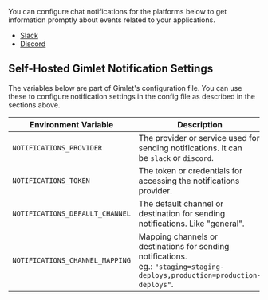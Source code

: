 You can configure chat notifications for the platforms below to get information promptly about events related to your applications.

- [Slack](/docs/deployment-settings/chat-notifications/slack-notifications)
- [Discord](/docs/deployment-settings/chat-notifications/discord-notifications)

## Self-Hosted Gimlet Notification Settings

The variables below are part of Gimlet's configuration file. You can use these to configure notification settings in the config file as described in the sections above.

| Environment Variable            | Description                                                                                                                 |
| ------------------------------- | --------------------------------------------------------------------------------------------------------------------------- |
| `NOTIFICATIONS_PROVIDER`        | The provider or service used for sending notifications. It can be `slack` or `discord`.                                     |
| `NOTIFICATIONS_TOKEN`           | The token or credentials for accessing the notifications provider.                                                          |
| `NOTIFICATIONS_DEFAULT_CHANNEL` | The default channel or destination for sending notifications. Like "general".                                               |
| `NOTIFICATIONS_CHANNEL_MAPPING` | Mapping channels or destinations for sending notifications. eg.: `"staging=staging-deploys,production=production-deploys"`. |
